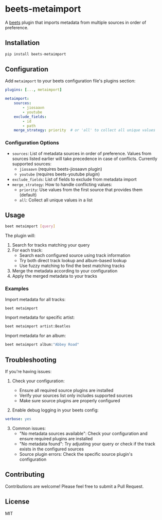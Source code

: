 # beets-metaimport

A [beets](https://github.com/beetbox/beets) plugin that imports metadata from multiple sources in order of preference.

## Installation

```bash
pip install beets-metaimport
```

## Configuration

Add `metaimport` to your beets configuration file's plugins section:

```yaml
plugins: [..., metaimport]

metaimport:
    sources:
        - jiosaavn
        - youtube
    exclude_fields:
        - id
        - path
    merge_strategy: priority  # or 'all' to collect all unique values
```

### Configuration Options

- `sources`: List of metadata sources in order of preference. Values from sources listed earlier will take precedence in case of conflicts. Currently supported sources:
  - `jiosaavn` (requires beets-jiosaavn plugin)
  - `youtube` (requires beets-youtube plugin)
- `exclude_fields`: List of fields to exclude from metadata import
- `merge_strategy`: How to handle conflicting values:
  - `priority`: Use values from the first source that provides them (default)
  - `all`: Collect all unique values in a list

## Usage

```bash
beet metaimport [query]
```

The plugin will:
1. Search for tracks matching your query
2. For each track:
   - Search each configured source using track information
   - Try both direct track lookup and album-based lookup
   - Use fuzzy matching to find the best matching tracks
3. Merge the metadata according to your configuration
4. Apply the merged metadata to your tracks

### Examples

Import metadata for all tracks:
```bash
beet metaimport
```

Import metadata for specific artist:
```bash
beet metaimport artist:Beatles
```

Import metadata for an album:
```bash
beet metaimport album:"Abbey Road"
```

## Troubleshooting

If you're having issues:

1. Check your configuration:
   - Ensure all required source plugins are installed
   - Verify your sources list only includes supported sources
   - Make sure source plugins are properly configured

2. Enable debug logging in your beets config:
```yaml
verbose: yes
```

3. Common issues:
   - "No metadata sources available": Check your configuration and ensure required plugins are installed
   - "No metadata found": Try adjusting your query or check if the track exists in the configured sources
   - Source plugin errors: Check the specific source plugin's configuration

## Contributing

Contributions are welcome! Please feel free to submit a Pull Request.

## License

MIT
